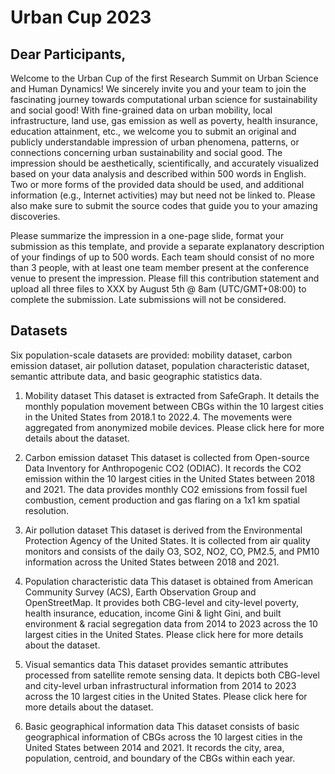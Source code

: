 # Urban Cup 2023

## Dear Participants,
Welcome to the Urban Cup of the first Research Summit on Urban Science and Human Dynamics! We sincerely invite you and your team to join the fascinating journey towards computational urban science for sustainability and social good! With fine-grained data on urban mobility, local infrastructure, land use, gas emission as well as poverty, health insurance, education attainment, etc., we welcome you to submit an original and publicly understandable impression of urban phenomena, patterns, or connections concerning urban sustainability and social good. The impression should be aesthetically, scientifically, and accurately visualized based on your data analysis and described within 500 words in English. Two or more forms of the provided data should be used, and additional information (e.g., Internet activities) may but need not be linked to. Please also make sure to submit the source codes that guide you to your amazing discoveries.

Please summarize the impression in a one-page slide, format your submission as this template, and provide a separate explanatory description of your findings of up to 500 words. Each team should consist of no more than 3 people, with at least one team member present at the conference venue to present the impression. Please fill this contribution statement and upload all three files to XXX by August 5th @ 8am (UTC/GMT+08:00) to complete the submission. Late submissions will not be considered.

## Datasets
Six population-scale datasets are provided: mobility dataset, carbon emission dataset, air pollution dataset, population characteristic dataset, semantic attribute data, and basic geographic statistics data.

1. Mobility dataset
This dataset is extracted from SafeGraph. It details the monthly population movement between CBGs within the 10 largest cities in the United States from 2018.1 to 2022.4. The movements were aggregated from anonymized mobile devices. Please click here for more details about the dataset.

1. Carbon emission dataset
This dataset is collected from Open-source Data Inventory for Anthropogenic CO2 (ODIAC). It records the CO2 emission within the 10 largest cities in the United States between 2018 and 2021. The data provides monthly CO2 emissions from fossil fuel combustion, cement production and gas flaring on a 1x1 km spatial resolution.

1. Air pollution dataset
This dataset is derived from the Environmental Protection Agency of the United States. It is collected from air quality monitors and consists of the daily O3, SO2, NO2, CO, PM2.5, and PM10 information across the United States between 2018 and 2021.

1. Population characteristic data
This dataset is obtained from American Community Survey (ACS), Earth Observation Group and OpenStreetMap. It provides both CBG-level and city-level poverty, health insurance, education, income Gini & light Gini, and built environment & racial segregation data from 2014 to 2023 across the 10 largest cities in the United States. Please click here for more details about the dataset.

1. Visual semantics data
This dataset provides semantic attributes processed from satellite remote sensing data. It depicts both CBG-level and city-level urban infrastructural information from 2014 to 2023 across the 10 largest cities in the United States. Please click here for more details about the dataset.

1. Basic geographical information data
This dataset consists of basic geographical information of CBGs across the 10 largest cities in the United States between 2014 and 2021. It records the city, area, population, centroid, and boundary of the CBGs within each year.

